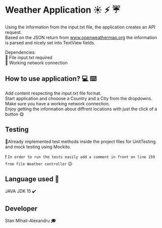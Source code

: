 # Weather Application :sunny: :zap: :umbrella:

Using the information from the input.txt file, the application creates an API request.<br/>
Based on the JSON return from www.openweathermap.org the information is parsed and nicely set into TextView fields.<br/>


Dependencies:<br/>
:scroll: File input.txt required<br/>
:scroll: Working network connection<br/>

## How to use application? :computer: :keyboard:
Add content respecting the input.txt file format.<br/>
Start application and chooose a Country and a City from the dropdowns.<br/>
Make sure you have a working network connection.<br/>
Enjoy getting the information about diffrent locations with just the click of a button :yum:<br/>

## Testing
:checkered_flag:Already implemented test methods inside the project files for UnitTesting.<br/>
and mock testing using Mockito.

:exclamation: `In order to run the tests easily add a comment in front on line 159 from file Weather controller` :wink:

## Language used :rainbow:
JAVA JDK 15 :heavy_check_mark:

## Developer
Stan Mihail-Alexandru :mortar_board: